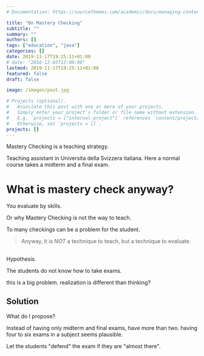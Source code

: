 ```yaml
---
# Documentation: https://sourcethemes.com/academic/docs/managing-content/

title: "On Mastery Checking"
subtitle: ""
summary: ""
authors: []
tags: ["education", "java"]
categories: []
date: 2019-11-17T19:25:11+01:00
# date: "2016-12-03T12:00:00"
lastmod: 2019-11-17T19:25:11+01:00
featured: false
draft: false

image: /images/post.jpg

# Projects (optional).
#   Associate this post with one or more of your projects.
#   Simply enter your project's folder or file name without extension.
#   E.g. `projects = ["internal-project"]` references `content/project/deep-learning/index.md`.
#   Otherwise, set `projects = []`.
projects: []
---
```


Mastery Checking is a teaching strategy.

Teaching assistant in Universita della Svizzera italiana.
Here a normal course takes a midterm and a final exam.


# What is mastery check anyway?

You evaluate by skills.

Or why Mastery Checking is not the way to teach.

To many checkings can be a problem for the student.

> Anyway, it is *NOT* a technique to teach, but a technique to evaluate.


##

Hypothesis.

The students do not know how to take exams.

this is a big problem.
realization is different than thinking?


## Solution

What do I propose?

Instead of having only midterm and final exams,
have more than two.
having four to six exams in a subject seems plausible.

Let the students "defend" the exam if they are "almost there".
